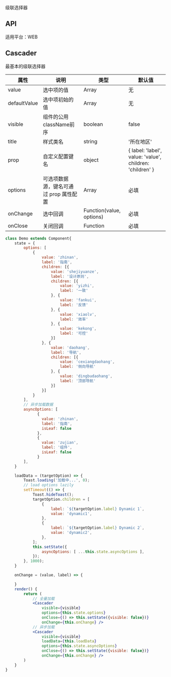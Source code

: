 级联选择器

## API

适用平台：WEB

## Cascader

最基本的级联选择器

| 属性           | 说明                                     | 类型     | 默认值    |
| -------------- | ---------------------------------------- | -------- | --------- |
| value          | 选中项的值                                 | Array<any>   | 无 |
| defaultValue   | 选中项初始的值                              | Array<any>  | 无 |
| visible        | 组件的公用className前序                     | boolean   | false |
| title          | 样式类名                                   | string   | '所在地区' |
| prop           | 自定义配置键名                              | object   | { label: 'label', value: 'value', children: 'children' } |
| options        | 可选项数据源，键名可通过 prop 属性配置         | Array<any>   | 必填      |
| onChange       | 选中回调                                   | Function(value, options)   | 必填      |
| onClose        | 关闭回调                                   | Function  | 必填     |


```jsx
class Demo extends Component{
    state = {
        options: [
            {
                value: 'zhinan',
                label: '指南',
                children: [{
                    value: 'shejiyuanze',
                    label: '设计原则',
                    children: [{
                        value: 'yizhi',
                        label: '一致'
                    }, {
                        value: 'fankui',
                        label: '反馈'
                    }, {
                        value: 'xiaolv',
                        label: '效率'
                    }, {
                        value: 'kekong',
                        label: '可控'
                    }]
                }, {
                    value: 'daohang',
                    label: '导航',
                    children: [{
                        value: 'cexiangdaohang',
                        label: '侧向导航'
                    }, {
                        value: 'dingbudaohang',
                        label: '顶部导航'
                    }]
                }]
            }
        ],
        // 异步加载数据
        asyncOptions: [
              {
                value: 'zhinan',
                label: '指南',
                isLeaf: false
              },
              {
                value: 'zujian',
                label: '组件',
                isLeaf: false
              }
        ],
    }

    loadData = (targetOption) => {
        Toast.loading('加载中...', 0);
        // load options lazily
        setTimeout(() => {
            Toast.hideToast();
            targetOption.children = [
                {
                    label: `${targetOption.label} Dynamic 1`,
                    value: 'dynamic1',
                },
                {
                    label: `${targetOption.label} Dynamic 2`,
                    value: 'dynamic2',
                },
            ];
            this.setState({
                asyncOptions: [ ...this.state.asyncOptions ],
            });
        }, 1000);
    }

    onChange = (value, label) => {

    }
    render() {
        return (
            // 全量加载
            <Cascader 
                visible={visible}
                options={this.state.options}
                onClose={() => this.setState({visible: false})}
                onChange={this.onChange} />  
            // 异步加载
            <Cascader 
                visible={visible}
                loadData={this.loadData}
                options={this.state.asyncOptions}
                onClose={() => this.setState({visible: false})}
                onChange={this.onChange} /> 
        )
    }
}
```

